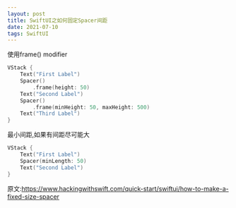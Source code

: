 ```yaml
---
layout: post
title: SwiftUI之如何固定Spacer间距
date: 2021-07-10
tags: SwiftUI
---
```



使用frame() modifier
```swift
VStack {
    Text("First Label")
    Spacer()
        .frame(height: 50)
    Text("Second Label")
    Spacer()
        .frame(minHeight: 50, maxHeight: 500)
    Text("Third Label")
}
```
最小间距,如果有间距尽可能大
```swift
VStack {
    Text("First Label")
    Spacer(minLength: 50)
    Text("Second Label")
}
```

原文:https://www.hackingwithswift.com/quick-start/swiftui/how-to-make-a-fixed-size-spacer

